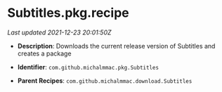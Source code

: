 # Subtitles.pkg.recipe

_Last updated 2021-12-23 20:01:50Z_

- **Description**: Downloads the current release version of Subtitles and creates a package

- **Identifier**: `com.github.michalmmac.pkg.Subtitles`

- **Parent Recipes**: `com.github.michalmmac.download.Subtitles`
